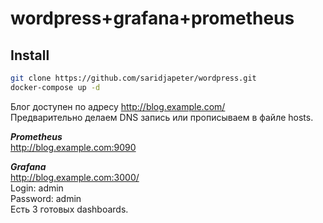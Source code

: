 # wordpress+grafana+prometheus
## Install
```bash
git clone https://github.com/saridjapeter/wordpress.git
docker-compose up -d
```
Блог доступен по адресу http://blog.example.com/ <br>
Предварительно делаем DNS запись или прописываем в файле hosts.

***Prometheus***<br>
http://blog.example.com:9090

***Grafana***<br>
http://blog.example.com:3000/ <br>
Login: admin<br>
Password: admin<br>
Есть 3 готовых dashboards.
